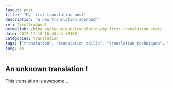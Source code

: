 ```yaml
---
layout: post
title:  "My first translation post"
description: "a new translation approach"
ref: firsttradpost
permalink: /blog_en/technique/translation/my-first-translation-post/
date: 2017-11-18 18:43:44 +0100
categories: translation
tags: ["translation", "translation skills", "translation techniques", "methodology"]
lang: en
---
```


## An unknown translation !

This translation is awesome...

